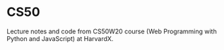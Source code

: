 # CS50
Lecture notes and code from CS50W20 course (Web Programming with Python and JavaScript) at HarvardX.
